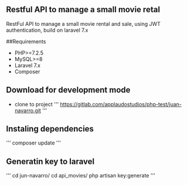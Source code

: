 ## Restful API to manage a small movie retal
RestFul API to manage a small movie rental and sale, using JWT authentication, build on laravel 7.x

##Requirements
* PHP>=7.2.5
* MySQL>=8
* Laravel 7.x
* Composer 

## Download for development mode
* clone to project
'''
https://gitlab.com/applaudostudios/php-test/juan-navarro.git
'''

## Instaling dependencies
'''
composer update
'''
## Generatin key to laravel
'''
cd jun-navarro/
cd api_movies/
php artisan key:generate
'''